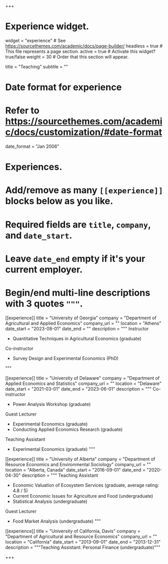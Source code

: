 +++
# Experience widget.
widget = "experience"  # See https://sourcethemes.com/academic/docs/page-builder/
headless = true  # This file represents a page section.
active = true  # Activate this widget? true/false
weight = 30  # Order that this section will appear.

title = "Teaching"
subtitle = ""

# Date format for experience
#   Refer to https://sourcethemes.com/academic/docs/customization/#date-format
date_format = "Jan 2006"

# Experiences.
#   Add/remove as many `[[experience]]` blocks below as you like.
#   Required fields are `title`, `company`, and `date_start`.
#   Leave `date_end` empty if it's your current employer.
#   Begin/end multi-line descriptions with 3 quotes `"""`.
[[experience]]
  title = "University of Georgia"
  company = "Department of Agricultural and Applied Economics"
  company_url = ""
  location = "Athens"
  date_start = "2023-08-01"
  date_end = ""
  description = """
  Instructor
  
  * Quantitative Techniques in Agricultural Economics (graduate)
  
  Co-instructor
  
  * Survey Design and Experimental Economics (PhD)

  """

[[experience]]
  title = "University of Delaware"
  company = "Department of Applied Economics and Statistics"
  company_url = ""
  location = "Delaware"
  date_start = "2021-03-01"
  date_end = "2023-06-01"
  description = """
  Co-instructor
  
  * Power Analysis Workshop (graduate)
  
  Guest Lecturer
  
  * Experimental Economics (graduate)
  * Conducting Applied Economics Research (graduate)

  Teaching Assistant
  
  * Experimental Economics (graduate)
  """

[[experience]]
  title = "University of Alberta"
  company = "Department of Resource Economics and Environmental Sociology"
  company_url = ""
  location = "Alberta, Canada"
  date_start = "2016-09-01"
  date_end = "2020-04-30"
  description = """
  Teaching Assistant
  
  * Economic Valuation of Ecosystem Services (graduate, average rating: 4.8 / 5)
  * Current Economic Issues for Agriculture and Food (undergraduate)
  * Statistical Analysis (undergraduate)
  
  Guest Lecturer
  
  * Food Market Analysis (undergraduate)
  """

[[experience]]
  title = "University of California, Davis"
  company = "Department of Agricultural and Resource Economics"
  company_url = ""
  location = "California"
  date_start = "2013-09-01"
  date_end = "2013-12-31"
  description = """Teaching Assistant: Personal Finance (undergraduate)"""

+++
